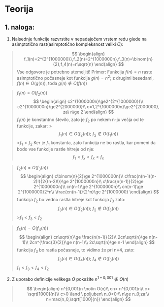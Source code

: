 # Teorija
## 1. naloga:
1. Nalsednje funkcije razvrstite v nepadajočem vrstem redu glede na asimptotično rast(asimptotično kompleksnost veliki $O$):
>$$
>\begin{align}
>f_1(n)=2^{2^{1000000}},f_2(n)=2^{1000000n},f_3(n)=\binom{n}{2},f_4(n)=n\sqrt{n}
>\end{align}
>$$
Vse odgovore je potrebno utemeljiti!
Primer: Funkcija $f(n)=n$ raste asimptotično počasneje kot funkcija $g(n)=n^2$; z drugimi besedami, $f(n)\in O(g(n))$, toda $g(n)\notin O(f(n))$

>$f_1(n)=O(f_2(n))$
>$$
\begin{align}
c2^{1000000n}\ge2^{2^{1000000}}\\
c2^{1000000n}\ge2^{2000000}\\
c=1,2^{1000000n}\ge2^{2000000}, za\ n\ge 2
\end{align}
>$$
>$f_1(n)$ je konstantno število, zato je $f_2$ po nekem n-ju večja od te funkcije, zakar:
	>$$f_1(n)\in O(f_2(n));\ f_2\notin O(f_1(n))$$
	>$f_1<f_2$
>Ker je $f_1$ konstanta, zato funkcija ne bo rastla, kar pomeni da bodo vse funkcije rastle hitreje od nje:
>$$f_1<f_x<f_x<f_x$$

>$f_2(n)=O(f_3(n))$
>$$
\begin{align}
c\binom{n}{2}\ge 2^{1000000n}\\
c\frac{n(n-1)(n-2)!}{2{(n-2)!}}\ge 2^{1000000n}\\
c\frac{n(n-1)}{2}\ge 2^{1000000n}\\
cn(n-1)\ge 2^{1000000n}\\
cn(n-1)\ge 2^{1000000}2^n\\
\frac{cn(n-1)}{2^n}\ge 2^{1000000}
\end{align}
>$$
>funkcija $f_2$ bo vedno rastla hitreje kot funkcija $f_3$ zato:
>$$f_3(n)\in O(f_2(n));\ f_2\notin O(f_3(n))$$
	>$f_1<f_3<f_2$

>$f_3(n)=O(f_4(n))$
>$$
\begin{align}
cn\sqrt{n}\ge \frac{n(n-1)}{2}\\
2cn\sqrt{n}\ge n(n-1)\\
2cn^{\frac{3}{2}}\ge n(n-1)\\
2c\sqrt{n}\ge n-1
\end{align}
>$$
>funkcija $f_3$ bo rastla počasneje, to vidimo že pri n=4, zato:
>$$f_3(n)\in O(f_4(n));\ f_4\notin O(f_3(n))$$
>$f_1<f_3<f_4<f_2$

2. Z uporabo definicije velikega $O$ pokažite $n^{1+0,001}\notin O(n)$
>$$
\begin{align}
n^{0,001}n \notin O(n)\\
cn< n^{0,001}n\\
c< \sqrt[1000]{n}\\
c>0 \land \ poljuben\ n_0>0:\\
n\ge n_0;za:\\
n=max(n_0,\sqrt[1000]{n})
\end{align}
>$$
